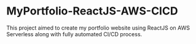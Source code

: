 # MyPortfolio-ReactJS-AWS-CICD
This project aimed to create my portfolio website using ReactJS on AWS Serverless along with fully automated CI/CD process.
